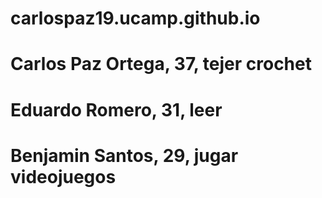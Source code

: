 # carlospaz19.ucamp.github.io

# Carlos Paz Ortega, 37, tejer crochet
# Eduardo Romero, 31, leer
# Benjamin Santos, 29, jugar videojuegos